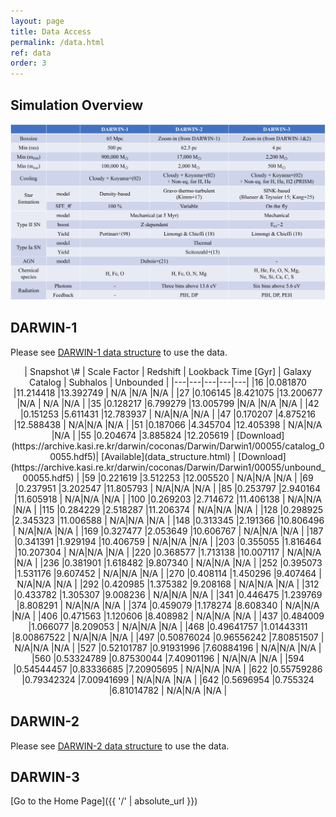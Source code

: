 ```yaml
---
layout: page
title: Data Access
permalink: /data.html
ref: data
order: 3
---
```

## Simulation Overview
![Simulation Overview](images/data/sim_overview_detail.jpg)

## DARWIN-1
Please see [DARWIN-1 data structure](data_structure.html) to use the data.

<center>
| Snapshot \# | Scale Factor | Redshift | Lookback Time [Gyr] | Galaxy Catalog | Subhalos | Unbounded |
|---|---|---|---|---|
|16	|0.081870	|11.214418	|13.392749 | N/A |N/A |N/A |
|27	|0.106145	|8.421075	|13.200677 |N/A | N/A |N/A |
|35	|0.128217	|6.799279	|13.005799 |N/A |N/A |N/A |
|42	|0.151253	|5.611431	|12.783937 | N/A|N/A |N/A |
|47	|0.170207	|4.875216	|12.588438 | N/A|N/A |N/A |
|51	|0.187066	|4.345704	|12.405398 | N/A|N/A |N/A |
|55	|0.204674	|3.885824	|12.205619 | [Download](https://archive.kasi.re.kr/darwin/coconas/Darwin/Darwin1/00055/catalog_00055.hdf5)| [Available](data_structure.html) | [Download](https://archive.kasi.re.kr/darwin/coconas/Darwin/Darwin1/00055/unbound_00055.hdf5) |
|59	|0.221619	|3.512253	|12.005520 | N/A|N/A |N/A |
|69	|0.237951	|3.202547	|11.805793 | N/A|N/A |N/A |
|85	|0.253797	|2.940164	|11.605918 | N/A|N/A |N/A |
|100	|0.269203	|2.714672	|11.406138 | N/A|N/A |N/A |
|115	|0.284229	|2.518287	|11.206374 | N/A|N/A |N/A |
|128	|0.298925	|2.345323	|11.006588 | N/A|N/A |N/A |
|148	|0.313345	|2.191366	|10.806496 | N/A|N/A |N/A |
|169	|0.327477	|2.053649	|10.606767 | N/A|N/A |N/A |
|187	|0.341391	|1.929194	|10.406759 | N/A|N/A |N/A |
|203	|0.355055	|1.816464	|10.207304 | N/A|N/A |N/A |
|220	|0.368577	|1.713138	|10.007117 | N/A|N/A |N/A |
|236	|0.381901	|1.618482	|9.807340 | N/A|N/A |N/A |
|252	|0.395073	|1.531176	|9.607452 | N/A|N/A |N/A |
|270	|0.408114	|1.450296	|9.407464 | N/A|N/A |N/A |
|292	|0.420985	|1.375382	|9.208168 | N/A|N/A |N/A |
|312	|0.433782	|1.305307	|9.008236 | N/A|N/A |N/A |
|341	|0.446475	|1.239769	|8.808291 | N/A|N/A |N/A |
|374	|0.459079	|1.178274	|8.608340 | N/A|N/A |N/A |
|406	|0.471563	|1.120606	|8.408982 | N/A|N/A |N/A |
|437	|0.484009	|1.066077	|8.209053 | N/A|N/A |N/A |
|468	|0.49641757	|1.01443311	|8.00867522 | N/A|N/A |N/A |
|497	|0.50876024	|0.96556242	|7.80851507 | N/A|N/A |N/A |
|527	|0.52101787	|0.91931996	|7.60884196 | N/A|N/A |N/A |
|560	|0.53324789	|0.87530044	|7.40901196 | N/A|N/A |N/A |
|594	|0.54544457	|0.83336685	|7.20905695 | N/A|N/A |N/A |
|622	|0.55759286	|0.79342324	|7.00941699 | N/A|N/A |N/A |
|642	|0.5696954	|0.755324	|6.81014782 | N/A|N/A |N/A |
</center>

### 


## DARWIN-2
Please see [DARWIN-2 data structure](data_structure.html) to use the data.

### 

## DARWIN-3


[Go to the Home Page]({{ '/' | absolute_url }})
